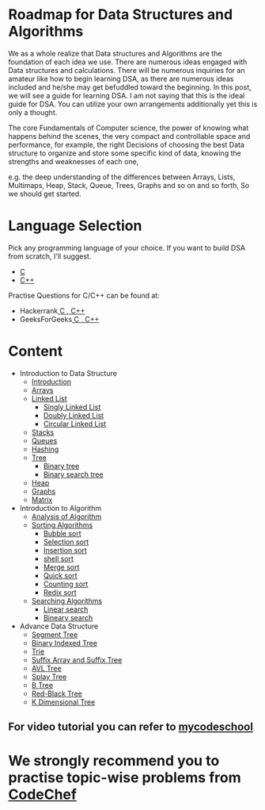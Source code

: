 
# Roadmap for Data Structures and Algorithms



We as a whole realize that Data structures and Algorithms are the foundation of each idea we use. There are numerous ideas engaged with Data structures and calculations. There will be numerous inquiries for an amateur like how to begin learning DSA, as there are numerous ideas included and he/she may get befuddled toward the beginning. In this post, we will see a guide for learning DSA. I am not saying that this is the ideal guide for DSA. You can utilize your own arrangements additionally yet this is only a thought.

The core Fundamentals of Computer science, the power of knowing what happens behind the scenes, the very compact and controllable space and performance, for example, the right Decisions of choosing the best Data structure to organize and store some specific kind of data, knowing the strengths and weaknesses of each one,

e.g. the deep understanding of the differences between Arrays, Lists, Multimaps, Heap, Stack, Queue, Trees, Graphs and so on and so forth, So we should get started.

# Language Selection
Pick any programming language of your choice. If you want to build DSA from scratch, I'll suggest.
- [C](https://www.geeksforgeeks.org/c/?ref=leftbar)
- [C++](https://www.geeksforgeeks.org/c-plus-plus/?ref=leftbar) 

Practise Questions for C/C++ can be found at:
- Hackerrank[ C ](https://www.hackerrank.com/domains/c)[ , C++ ](https://www.hackerrank.com/domains/cpp?filters%5Bstatus%5D%5B%5D=unsolved&badge_type=cpp)
- GeeksForGeeks[ C ](https://www.geeksforgeeks.org/c-programming-language/)[ , C++ ](https://www.geeksforgeeks.org/c-plus-plus/)

# Content
- Introduction to Data Structure
	- [Introduction](https://www.tutorialspoint.com/data_structures_algorithms/index.htm) 
	- [Arrays](https://www.geeksforgeeks.org/array/)
    - [Linked List](https://www.geeksforgeeks.org/data-structures/linked-list/)
        - [Singly Linked List](https://www.bitdegree.org/learn/linked-list-c-plus-plus)
        - [Doubly Linked List](https://www.geeksforgeeks.org/doubly-linked-list/)
        - [Circular Linked List](https://www.geeksforgeeks.org/circular-singly-linked-list-insertion/)
    - [Stacks](https://www.geeksforgeeks.org/stack/)
    - [Queues](https://www.geeksforgeeks.org/queue/)
    - [Hashing](https://www.geeksforgeeks.org/hashing/)
    - [Tree](https://www.google.com/url?client=internal-element-cse&cx=009682134359037907028:tj6eafkv_be&q=https://www.geeksforgeeks.org/binary-tree-data-structure/&sa=U&ved=2ahUKEwipt4-W6vrtAhVFzTgGHQlvCz4QFjABegQIBxAB&usg=AOvVaw1Rxv84HTg35NruRsbrGq2k)
        - [Binary tree](https://www.geeksforgeeks.org/hashing/)
        - [Binary search tree](https://www.geeksforgeeks.org/binary-search-tree/)
    - [Heap](https://www.geeksforgeeks.org/hashing/)
    - [Graphs](https://www.geeksforgeeks.org/graph-data-structure-and-algorithms/)
    - [Matrix](https://www.geeksforgeeks.org/matrix/)
- Introduction to Algorithm
    - [Analysis of Algorithm](https://www.geeksforgeeks.org/fundamentals-of-algorithms/#AnalysisofAlgorithms)
    - [Sorting Algorithms](https://www.geeksforgeeks.org/sorting-algorithms/)
        - [Bubble sort](https://www.geeksforgeeks.org/bubble-sort/)
        - [Selection sort](https://www.geeksforgeeks.org/selection-sort/)
        - [Insertion sort](https://www.geeksforgeeks.org/insertion-sort/)
        - [shell sort](https://www.geeksforgeeks.org/shellsort/#:~:text=ShellSort%20is%20mainly%20a%20variation,a%20large%20value%20of%20h.)
        - [Merge sort](https://www.geeksforgeeks.org/merge-sort/)
        - [Quick sort](https://www.geeksforgeeks.org/quick-sort/)
        - [Counting sort](https://www.geeksforgeeks.org/counting-sort/)
        - [Redix sort](https://www.geeksforgeeks.org/radix-sort/)
    - [Searching Algorithms](https://www.geeksforgeeks.org/radix-sort/)
        - [Linear search](https://www.geeksforgeeks.org/linear-search/)
        - [Bineary search](https://www.geeksforgeeks.org/binary-search/) 
- Advance Data Structure
    - [Segment Tree](https://www.geeksforgeeks.org/tag/segment-tree/)
    - [Binary Indexed Tree](https://www.geeksforgeeks.org/tag/binary-indexed-tree/)
    - [Trie](https://www.geeksforgeeks.org/tag/segment-tree/)
    - [Suffix Array and Suffix Tree](https://www.geeksforgeeks.org/tag/suffix-tree/)
    - [AVL Tree](https://www.geeksforgeeks.org/avl-tree-set-1-insertion/)
    - [Splay Tree](https://www.geeksforgeeks.org/splay-tree-set-1-insert/)
    - [B Tree](https://www.geeksforgeeks.org/b-tree-set-1-introduction-2/)
    - [Red-Black Tree](https://www.geeksforgeeks.org/red-black-tree-set-1-introduction-2/)
    - [K Dimensional Tree](https://www.geeksforgeeks.org/k-dimensional-tree/)


## For video tutorial you can refer to [mycodeschool](https://www.youtube.com/user/mycodeschool) 

# We strongly recommend you to  practise topic-wise problems from [CodeChef](https://www.codechef.com/certification/data-structures-and-algorithms/prepare#foundation)
